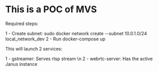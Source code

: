 # This is a POC of MVS

Required steps:

1 - Create subnet: sudo docker network create --subnet 10.0.1.0/24 local_network_dev
2 - Run docker-compose up

This will launch 2 services:

1 - gstreamer: Serves rtsp stream \n
2 - webrtc-server: Has the active Janus instance

